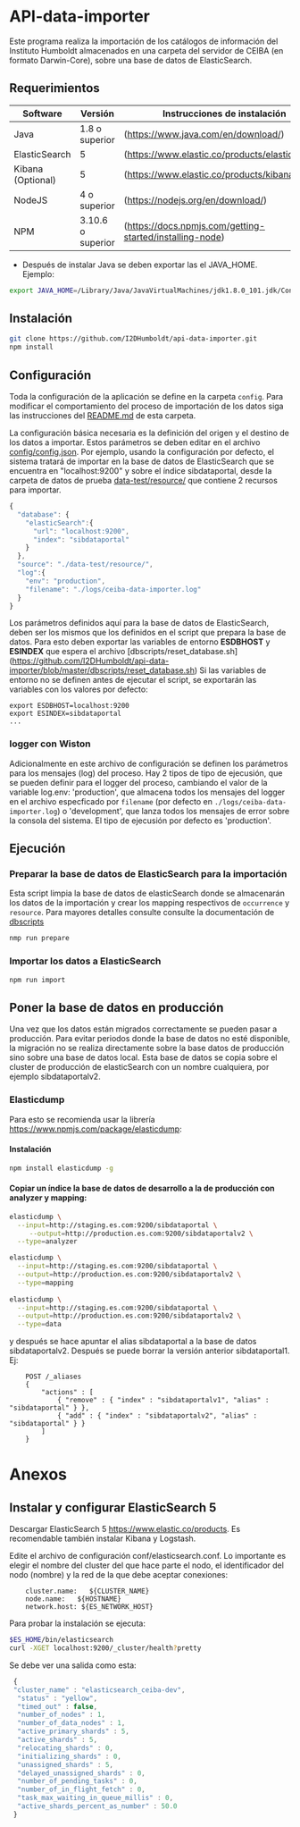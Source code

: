 # API-data-importer

Este programa realiza la importación de los catálogos de información del Instituto Humboldt almacenados en una carpeta
del servidor de CEIBA (en formato Darwin-Core), sobre una base de datos de ElasticSearch.

## Requerimientos

Software  | Versión | Instrucciones de instalación
------------- | ------------- | -------------
Java | 1.8 o superior | (https://www.java.com/en/download/)
ElasticSearch | 5 | (https://www.elastic.co/products/elasticsearch)
Kibana (Optional) | 5 | (https://www.elastic.co/products/kibana)
NodeJS | 4 o superior | (https://nodejs.org/en/download/)
NPM | 3.10.6 o superior | (https://docs.npmjs.com/getting-started/installing-node)

* Después de instalar Java se deben exportar las el JAVA_HOME. Ejemplo:

``` bash
export JAVA_HOME=/Library/Java/JavaVirtualMachines/jdk1.8.0_101.jdk/Contents/Home/jre/
```

## Instalación

``` bash
git clone https://github.com/I2DHumboldt/api-data-importer.git
npm install
```

## Configuración

Toda la configuración de la aplicación se define en la carpeta `config`. Para modificar el comportamiento del proceso de importación de los datos siga las instrucciones del [README.md](https://github.com/I2DHumboldt/api-data-importer/tree/master/config) de esta carpeta. 

La configuración básica necesaria es la definición del origen y el destino de los datos a importar. Estos parámetros se deben editar en el archivo [config/config.json](config/config.json). Por ejemplo, usando la configuración por defecto, el sistema tratará de importar en la base de datos de ElasticSearch que se encuentra en "localhost:9200" y sobre el índice sibdataportal, desde la carpeta de datos de prueba [data-test/resource/](data-test/resource/) que contiene 2 recursos para importar.

``` js
{
  "database": {
    "elasticSearch":{
      "url": "localhost:9200",
      "index": "sibdataportal"
    }
  },
  "source": "./data-test/resource/",
  "log":{
    "env": "production",
    "filename": "./logs/ceiba-data-importer.log"
  }
}
```

Los parámetros definidos aquí para la base de datos de ElasticSearch, deben ser los mismos que los definidos en el script que prepara la base de datos. 
Para esto deben exportar las variables de entorno **ESDBHOST** y  **ESINDEX** que espera el archivo [dbscripts/reset_database.sh] (https://github.com/I2DHumboldt/api-data-importer/blob/master/dbscripts/reset_database.sh) 
Si las variables de entorno no se definen antes de ejecutar el script, se exportarán las variables con los valores por defecto:

```
export ESDBHOST=localhost:9200
export ESINDEX=sibdataportal
...
```

### logger con Wiston

Adicionalmente en este archivo de configuración se definen los parámetros para los mensajes (log) del proceso. 
Hay 2 tipos de tipo de ejecusión, que se pueden definir para el logger del proceso, cambiando el valor de la variable 
log.env: 'production', que almacena todos los mensajes del logger en el archivo especficado por `filename` (por defecto 
en `./logs/ceiba-data-importer.log`) o 'development', que lanza todos los mensajes de error sobre la consola del sistema. 
El tipo de ejecusión por defecto es 'production'. 

## Ejecución

### Preparar la base de datos de ElasticSearch para la importación

Esta script limpia la base de datos de elasticSearch donde se almacenarán los datos de la importación y crear los mapping respectivos de `occurrence` y `resource`. Para mayores detalles consulte consulte la documentación de [dbscripts](dbscripts)

``` bash
nmp run prepare
```

### Importar los datos a ElasticSearch

``` bash
npm run import
```

## Poner la base de datos en producción

Una vez que los datos están migrados correctamente se pueden pasar a producción. Para evitar periodos donde la base de 
datos no esté disponible, la migración no se realiza directamente sobre la base datos de producción sino sobre una base 
de datos local. Esta base de datos se copia sobre el cluster de producción de elasticSearch con un nombre cualquiera, 
por ejemplo sibdataportalv2.

### Elasticdump

Para esto se recomienda usar la librería https://www.npmjs.com/package/elasticdump:

#### Instalación

``` bash
npm install elasticdump -g
```

#### Copiar un índice  la base de datos de desarrollo a la de producción con analyzer y mapping:

``` bash
elasticdump \
  --input=http://staging.es.com:9200/sibdataportal \
 	 --output=http://production.es.com:9200/sibdataportalv2 \
  --type=analyzer

elasticdump \
  --input=http://staging.es.com:9200/sibdataportal \
  --output=http://production.es.com:9200/sibdataportalv2 \
  --type=mapping
  
elasticdump \
  --input=http://staging.es.com:9200/sibdataportal \
  --output=http://production.es.com:9200/sibdataportalv2 \
  --type=data
```

y después se hace apuntar el alias sibdataportal a la base de datos sibdataportalv2. Después se puede borrar la versión anterior sibdataportal1. Ej:

```
	POST /_aliases
	{
	    "actions" : [
	        { "remove" : { "index" : "sibdataportalv1", "alias" : "sibdataportal" } },
	        { "add" : { "index" : "sibdataportalv2", "alias" : "sibdataportal" } }
	    ]
	}
```

# Anexos

## Instalar y configurar ElasticSearch 5

Descargar ElasticSearch 5 https://www.elastic.co/products. Es recomendable también instalar Kibana y Logstash.

Edite el archivo de configuración conf/elasticsearch.conf. Lo importante es elegir el nombre del cluster del que hace parte el nodo, el identificador del nodo (nombre) y la red de la que debe aceptar conexiones:

```
	cluster.name:   ${CLUSTER_NAME}
	node.name:   ${HOSTNAME}
	network.host: ${ES_NETWORK_HOST}
```

Para probar la instalación se ejecuta:

``` bash
$ES_HOME/bin/elasticsearch
curl -XGET localhost:9200/_cluster/health?pretty
```
 
Se debe ver una salida como esta:

``` js
 {
 "cluster_name" : "elasticsearch_ceiba-dev",
  "status" : "yellow",
  "timed_out" : false,
  "number_of_nodes" : 1,
  "number_of_data_nodes" : 1,
  "active_primary_shards" : 5,
  "active_shards" : 5,
  "relocating_shards" : 0,
  "initializing_shards" : 0,
  "unassigned_shards" : 5,
  "delayed_unassigned_shards" : 0,
  "number_of_pending_tasks" : 0,
  "number_of_in_flight_fetch" : 0,
  "task_max_waiting_in_queue_millis" : 0,
  "active_shards_percent_as_number" : 50.0
 }
 ```
